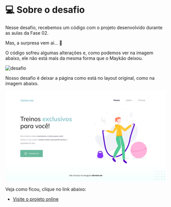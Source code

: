# 💻 Sobre o desafio

Nesse desafio, recebemos um código com o projeto desenvolvido durante as aulas da Fase 02.

Mas, a surpresa vem aí... **👀**

O código sofreu algumas alterações e, como podemos ver na imagem abaixo, ele não está mais da mesma forma que o Maykão deixou.

![desafio](https://efficient-sloth-d85.notion.site/image/https%3A%2F%2Fs3-us-west-2.amazonaws.com%2Fsecure.notion-static.com%2Fb447a15f-34cc-4490-9188-8e640f02e3c4%2FUntitled.png?id=6733d759-a003-4cf2-80e0-909a15bc8a21&table=block&spaceId=08f749ff-d06d-49a8-a488-9846e081b224&width=2000&userId=&cache=v2)

Nosso desafio é deixar a página como está no layout original, como na imagem abaixo.

![desafio](/images/Projeto%2002.png)

Veja como ficou, clique no link abaixo:
- [Visite o projeto online](https://danilojcosta.github.io/nlw-setup/)